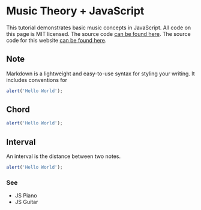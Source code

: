 # Music Theory + JavaScript

This tutorial demonstrates basic music concepts in JavaScript. All code on this page is MIT licensed. The source code [can be found here](https://github.com/ronyeh/music/tree/main). The source code for this website [can be found here](https://github.com/ronyeh/music/tree/gh-pages).

## Note

Markdown is a lightweight and easy-to-use syntax for styling your writing. It includes conventions for

```js
alert('Hello World');
```

## Chord

```js
alert('Hello World');
```


## Interval

An interval is the distance between two notes.

```js
alert('Hello World');
```


### See
* JS Piano
* JS Guitar

